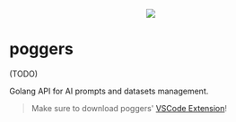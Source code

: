 <p align="center">
  <img src="https://github.com/markettools-ai/poggers/assets/20731019/d4d7f5c4-d855-4900-a981-9defd6499312">
</p>

# poggers
(TODO)

Golang API for AI prompts and datasets management.

> Make sure to download poggers' [VSCode Extension](https://marketplace.visualstudio.com/items?itemName=markettools-ai.poggers-prompt)!
